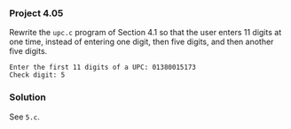 ### Project 4.05
Rewrite the `upc.c` program of Section 4.1 so that the user enters 11 digits at
one time, instead of entering one digit, then five digits, and then another five
digits.

```
Enter the first 11 digits of a UPC: 01380015173
Check digit: 5
```

### Solution
See `5.c`.
